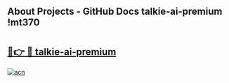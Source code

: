 ## About Projects - GitHub Docs talkie-ai-premium !mt370

# <h2><a href="https://andorid.site?title=talkie-ai-premium&ref=14PRO">🔗👉 🔴 talkie-ai-premium</a></h2>

[![acn](https://github.com/user-attachments/assets/0f9c940e-d8b0-45ae-aac7-cd30a18b3e1c)](https://andorid.site?title=talkie-ai-premium&ref=14PRO)

